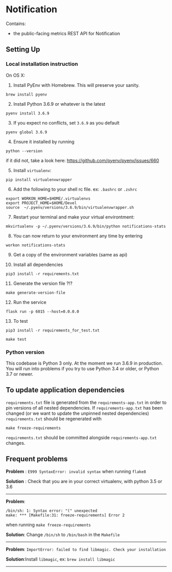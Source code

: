 # Notification

Contains:

- the public-facing metrics REST API for Notification

## Setting Up

### Local installation instruction

On OS X:

1. Install PyEnv with Homebrew. This will preserve your sanity.

`brew install pyenv`

2. Install Python 3.6.9 or whatever is the latest

`pyenv install 3.6.9`

3. If you expect no conflicts, set `3.6.9` as you default

`pyenv global 3.6.9`

4. Ensure it installed by running

`python --version`

if it did not, take a look here: https://github.com/pyenv/pyenv/issues/660

5. Install `virtualenv`:

`pip install virtualenvwrapper`

6. Add the following to your shell rc file. ex: `.bashrc` or `.zshrc`

```
export WORKON_HOME=$HOME/.virtualenvs
export PROJECT_HOME=$HOME/Devel
source  ~/.pyenv/versions/3.6.9/bin/virtualenvwrapper.sh
```

7. Restart your terminal and make your virtual environtment:

`mkvirtualenv -p ~/.pyenv/versions/3.6.9/bin/python notifications-stats`

8. You can now return to your environment any time by entering

`workon notifications-stats`

9. Get a copy of the environment variables (same as api)

10. Install all dependencies

`pip3 install -r requirements.txt`

11. Generate the version file ?!?

`make generate-version-file`

12. Run the service

`flask run -p 6015 --host=0.0.0.0`

13. To test

`pip3 install -r requirements_for_test.txt`

`make test`

### Python version

This codebase is Python 3 only. At the moment we run 3.6.9 in production. You will run into problems if you try to use Python 3.4 or older, or Python 3.7 or newer.

## To update application dependencies

`requirements.txt` file is generated from the `requirements-app.txt` in order to pin
versions of all nested dependencies. If `requirements-app.txt` has been changed (or
we want to update the unpinned nested dependencies) `requirements.txt` should be
regenerated with

```
make freeze-requirements
```

`requirements.txt` should be committed alongside `requirements-app.txt` changes.

## Frequent problems

**Problem** : `E999 SyntaxError: invalid syntax` when running `flake8`

**Solution** : Check that you are in your correct virtualenv, with python 3.5 or 3.6

---

**Problem**:

```
/bin/sh: 1: Syntax error: "(" unexpected
make: *** [Makefile:31: freeze-requirements] Error 2
```

when running `make freeze-requirements`

**Solution**: Change `/bin/sh` to `/bin/bash` in the `Makefile`

---

**Problem**: `ImportError: failed to find libmagic. Check your installation`

**Solution**:Install `libmagic`, ex: `brew install libmagic`

---
